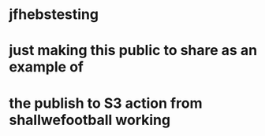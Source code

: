 # jfhebstesting
# just making this public to share as an example of 
# the publish to S3 action from shallwefootball working
